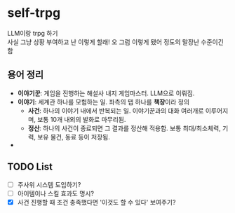 # self-trpg
 LLM이랑 trpg 하기  
 사실 그냥 상황 부여하고 난 이렇게 할래! 오 그럼 이렇게 됐어 정도의 말장난 수준이긴 함


## 용어 정리
 - **이야기꾼**: 게임을 진행하는 해설사 내지 게임마스터. LLM으로 이뤄짐.
 - **이야기**: 세계관 하나를 모험하는 일. 좌측의 탭 하나를 **책장**이라 정의
   - **사건**: 하나의 이야기 내에서 반복되는 일. 이야기꾼과의 대화 여러개로 이루어지며, 보통 10개 내외의 발화로 마무리됨.
   - **정산**: 하나의 사건이 종료되면 그 결과를 정산해 적용함. 보통 최대/최소체력, 기력, 보유 물건, 동료 등이 저장됨.
 - 

## TODO List
 - [ ] 주사위 시스템 도입하기?
 - [ ] 아이템이나 스킬 효과도 명시?
 - [X] 사건 진행할 때 조건 충족했다면 '이것도 할 수 있다' 보여주기?

